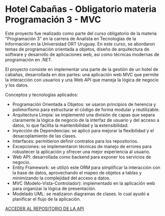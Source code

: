 # Hotel Cabañas - Obligatorio materia Programación 3 - MVC

Este proyecto fue realizado como parte del curso obligatorio de la materia "Programación 3" en la carrera de Analista en Tecnologías de la Información en la Universidad ORT Uruguay. En este curso, se abordaron temas de programación orientada a objetos, diseño de arquitectura de software y desarrollo de aplicaciones web, así como técnicas modernas de programación en .NET.

El proyecto consiste en implementar una parte de la gestión de un hotel de cabañas, desarrollada en dos partes: una aplicación web MVC que permite la interacción con usuarios y una Web API que maneja la lógica de negocio y los datos. 

Conceptos y tecnologías aplicados:
- Programación Orientada a Objetos: se usaron principios de herencia y polimorfismo para estructurar el código de forma modular y reutilizable.
- Arquitectura Limpia: se implementó una división de capas que separa claramente la lógica de negocio de la interfaz de usuario y del acceso a datos, lo que facilita la mantenibilidad y la extensibilidad.
- Inyección de Dependencias: se aplicó para mejorar la flexibilidad y el desacoplamiento de las clases.
- Interfaces: permitieron definir contratos para los repositorios.
- Excepciones: se implementaron técnicas de manejo de errores para robustecer la aplicación y ofrecer una mejor experiencia al usuario.
- Web API: desarrollada como backend para exponer los servicios de negocio.
- Entity Framework: se utilizó este ORM para simplificar la interacción con la base de datos, aprovechando el mapeo de objetos a tablas y minimizando la complejidad del acceso a datos.
- MVC (Modelo-Vista-Controlador): implementado en la aplicación web para organizar la lógica de presentación.
- Modelado UML: se realizaron diagramas de clases. lo cual ayudó a planificar el flujo de la aplicación.

[ACCEDER AL REPOSITORIO DE LA API](https://github.com/guillermomontecoral/hotel-cabanias-api)
